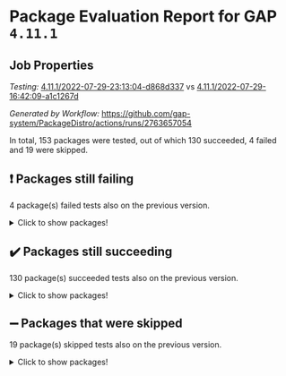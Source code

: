 # Package Evaluation Report for GAP `4.11.1`

## Job Properties

*Testing:* [4.11.1/2022-07-29-23:13:04-d868d337](https://github.com/gap-system/PackageDistro/blob/data/reports/4.11.1/2022-07-29-23:13:04-d868d337) vs [4.11.1/2022-07-29-16:42:09-a1c1267d](https://github.com/gap-system/PackageDistro/blob/data/reports/4.11.1/2022-07-29-16:42:09-a1c1267d)

*Generated by Workflow:* https://github.com/gap-system/PackageDistro/actions/runs/2763657054

In total, 153 packages were tested, out of which 130 succeeded, 4 failed and 19 were skipped.

## :exclamation: Packages still failing

4 package(s) failed tests also on the previous version.
<details><summary>Click to show packages!</summary>

- francy 1.2.4 [(failure)](https://github.com/gap-system/PackageDistro/runs/7587169793?check_suite_focus=true)
- hap 1.46 [(failure)](https://github.com/gap-system/PackageDistro/runs/7587170384?check_suite_focus=true)
- packagemanager 1.2 [(failure)](https://github.com/gap-system/PackageDistro/runs/7587172001?check_suite_focus=true)
- recog 1.3.2 [(failure)](https://github.com/gap-system/PackageDistro/runs/7587173057?check_suite_focus=true)
</details>

## :heavy_check_mark: Packages still succeeding

130 package(s) succeeded tests also on the previous version.
<details><summary>Click to show packages!</summary>

- ace 5.4 [(success)](https://github.com/gap-system/PackageDistro/runs/7587167230?check_suite_focus=true)
- aclib 1.3.2 [(success)](https://github.com/gap-system/PackageDistro/runs/7587167290?check_suite_focus=true)
- agt 0.2 [(success)](https://github.com/gap-system/PackageDistro/runs/7587167336?check_suite_focus=true)
- alnuth 3.2.1 [(success)](https://github.com/gap-system/PackageDistro/runs/7587167382?check_suite_focus=true)
- anupq 3.2.6 [(success)](https://github.com/gap-system/PackageDistro/runs/7587167423?check_suite_focus=true)
- atlasrep 2.1.2 [(success)](https://github.com/gap-system/PackageDistro/runs/7587167464?check_suite_focus=true)
- autodoc 2022.07.10 [(success)](https://github.com/gap-system/PackageDistro/runs/7587167512?check_suite_focus=true)
- automata 1.15 [(success)](https://github.com/gap-system/PackageDistro/runs/7587167548?check_suite_focus=true)
- automgrp 1.3.2 [(success)](https://github.com/gap-system/PackageDistro/runs/7587167605?check_suite_focus=true)
- autpgrp 1.10.2 [(success)](https://github.com/gap-system/PackageDistro/runs/7587167640?check_suite_focus=true)
- cap 2022.06-05 [(success)](https://github.com/gap-system/PackageDistro/runs/7587167674?check_suite_focus=true)
- caratinterface 2.3.4 [(success)](https://github.com/gap-system/PackageDistro/runs/7587167717?check_suite_focus=true)
- cddinterface 2020.06.24 [(success)](https://github.com/gap-system/PackageDistro/runs/7587167758?check_suite_focus=true)
- circle 1.6.5 [(success)](https://github.com/gap-system/PackageDistro/runs/7587167808?check_suite_focus=true)
- classicpres 1.22 [(success)](https://github.com/gap-system/PackageDistro/runs/7587167844?check_suite_focus=true)
- cohomolo 1.6.10 [(success)](https://github.com/gap-system/PackageDistro/runs/7587167877?check_suite_focus=true)
- congruence 1.2.4 [(success)](https://github.com/gap-system/PackageDistro/runs/7587167920?check_suite_focus=true)
- corelg 1.56 [(success)](https://github.com/gap-system/PackageDistro/runs/7587167947?check_suite_focus=true)
- crime 1.6 [(success)](https://github.com/gap-system/PackageDistro/runs/7587167982?check_suite_focus=true)
- crisp 1.4.5 [(success)](https://github.com/gap-system/PackageDistro/runs/7587168054?check_suite_focus=true)
- crypting 0.10 [(success)](https://github.com/gap-system/PackageDistro/runs/7587168130?check_suite_focus=true)
- cryst 4.1.25 [(success)](https://github.com/gap-system/PackageDistro/runs/7587168200?check_suite_focus=true)
- crystcat 1.1.10 [(success)](https://github.com/gap-system/PackageDistro/runs/7587168322?check_suite_focus=true)
- ctbllib 1.3.4 [(success)](https://github.com/gap-system/PackageDistro/runs/7587168481?check_suite_focus=true)
- cubefree 1.19 [(success)](https://github.com/gap-system/PackageDistro/runs/7587168588?check_suite_focus=true)
- curlinterface 2.2.2 [(success)](https://github.com/gap-system/PackageDistro/runs/7587168691?check_suite_focus=true)
- cvec 2.7.5 [(success)](https://github.com/gap-system/PackageDistro/runs/7587168776?check_suite_focus=true)
- datastructures 0.2.7 [(success)](https://github.com/gap-system/PackageDistro/runs/7587168850?check_suite_focus=true)
- deepthought 1.0.5 [(success)](https://github.com/gap-system/PackageDistro/runs/7587168906?check_suite_focus=true)
- design 1.7 [(success)](https://github.com/gap-system/PackageDistro/runs/7587168952?check_suite_focus=true)
- difsets 2.3.1 [(success)](https://github.com/gap-system/PackageDistro/runs/7587168995?check_suite_focus=true)
- digraphs 1.5.3 [(success)](https://github.com/gap-system/PackageDistro/runs/7587169041?check_suite_focus=true)
- edim 1.3.5 [(success)](https://github.com/gap-system/PackageDistro/runs/7587169081?check_suite_focus=true)
- example 4.3.1 [(success)](https://github.com/gap-system/PackageDistro/runs/7587169132?check_suite_focus=true)
- factint 1.6.3 [(success)](https://github.com/gap-system/PackageDistro/runs/7587169186?check_suite_focus=true)
- ferret 1.0.8 [(success)](https://github.com/gap-system/PackageDistro/runs/7587169244?check_suite_focus=true)
- fga 1.4.0 [(success)](https://github.com/gap-system/PackageDistro/runs/7587169303?check_suite_focus=true)
- fining 1.5 [(success)](https://github.com/gap-system/PackageDistro/runs/7587169369?check_suite_focus=true)
- float 1.0.3 [(success)](https://github.com/gap-system/PackageDistro/runs/7587169425?check_suite_focus=true)
- format 1.4.3 [(success)](https://github.com/gap-system/PackageDistro/runs/7587169497?check_suite_focus=true)
- forms 1.2.8 [(success)](https://github.com/gap-system/PackageDistro/runs/7587169563?check_suite_focus=true)
- fplsa 1.2.5 [(success)](https://github.com/gap-system/PackageDistro/runs/7587169659?check_suite_focus=true)
- fr 2.4.8 [(success)](https://github.com/gap-system/PackageDistro/runs/7587169732?check_suite_focus=true)
- fwtree 1.3 [(success)](https://github.com/gap-system/PackageDistro/runs/7587169849?check_suite_focus=true)
- gbnp 1.0.5 [(success)](https://github.com/gap-system/PackageDistro/runs/7587169903?check_suite_focus=true)
- generalizedmorphismsforcap 2022.05-01 [(success)](https://github.com/gap-system/PackageDistro/runs/7587169972?check_suite_focus=true)
- genss 1.6.6 [(success)](https://github.com/gap-system/PackageDistro/runs/7587170041?check_suite_focus=true)
- gradedringforhomalg 2022.07-01 [(success)](https://github.com/gap-system/PackageDistro/runs/7587170084?check_suite_focus=true)
- grape 4.8.5 [(success)](https://github.com/gap-system/PackageDistro/runs/7587170135?check_suite_focus=true)
- groupoids 1.69 [(success)](https://github.com/gap-system/PackageDistro/runs/7587170182?check_suite_focus=true)
- grpconst 2.6.2 [(success)](https://github.com/gap-system/PackageDistro/runs/7587170227?check_suite_focus=true)
- guarana 0.96.3 [(success)](https://github.com/gap-system/PackageDistro/runs/7587170286?check_suite_focus=true)
- guava 3.16 [(success)](https://github.com/gap-system/PackageDistro/runs/7587170328?check_suite_focus=true)
- hapcryst 0.1.15 [(success)](https://github.com/gap-system/PackageDistro/runs/7587170431?check_suite_focus=true)
- hecke 1.5.3 [(success)](https://github.com/gap-system/PackageDistro/runs/7587170491?check_suite_focus=true)
- help 3.5 [(success)](https://github.com/gap-system/PackageDistro/runs/7587170540?check_suite_focus=true)
- idrel 2.44 [(success)](https://github.com/gap-system/PackageDistro/runs/7587170576?check_suite_focus=true)
- images 1.3.1 [(success)](https://github.com/gap-system/PackageDistro/runs/7587170649?check_suite_focus=true)
- intpic 0.3.0 [(success)](https://github.com/gap-system/PackageDistro/runs/7587170703?check_suite_focus=true)
- io 4.7.2 [(success)](https://github.com/gap-system/PackageDistro/runs/7587170749?check_suite_focus=true)
- irredsol 1.4.3 [(success)](https://github.com/gap-system/PackageDistro/runs/7587170804?check_suite_focus=true)
- json 2.1.0 [(success)](https://github.com/gap-system/PackageDistro/runs/7587170854?check_suite_focus=true)
- jupyterkernel 1.4.1 [(success)](https://github.com/gap-system/PackageDistro/runs/7587170901?check_suite_focus=true)
- jupyterviz 1.5.1 [(success)](https://github.com/gap-system/PackageDistro/runs/7587170935?check_suite_focus=true)
- kan 1.34 [(success)](https://github.com/gap-system/PackageDistro/runs/7587170988?check_suite_focus=true)
- kbmag 1.5.9 [(success)](https://github.com/gap-system/PackageDistro/runs/7587171031?check_suite_focus=true)
- laguna 3.9.5 [(success)](https://github.com/gap-system/PackageDistro/runs/7587171072?check_suite_focus=true)
- liealgdb 2.2.1 [(success)](https://github.com/gap-system/PackageDistro/runs/7587171109?check_suite_focus=true)
- liepring 2.6 [(success)](https://github.com/gap-system/PackageDistro/runs/7587171152?check_suite_focus=true)
- liering 2.4.2 [(success)](https://github.com/gap-system/PackageDistro/runs/7587171201?check_suite_focus=true)
- linearalgebraforcap 2022.06-03 [(success)](https://github.com/gap-system/PackageDistro/runs/7587171236?check_suite_focus=true)
- loops 3.4.1 [(success)](https://github.com/gap-system/PackageDistro/runs/7587171285?check_suite_focus=true)
- lpres 1.0.3 [(success)](https://github.com/gap-system/PackageDistro/runs/7587171347?check_suite_focus=true)
- majoranaalgebras 1.4 [(success)](https://github.com/gap-system/PackageDistro/runs/7587171393?check_suite_focus=true)
- mapclass 1.4.5 [(success)](https://github.com/gap-system/PackageDistro/runs/7587171437?check_suite_focus=true)
- matgrp 0.64 [(success)](https://github.com/gap-system/PackageDistro/runs/7587171503?check_suite_focus=true)
- modisom 2.5.2 [(success)](https://github.com/gap-system/PackageDistro/runs/7587171543?check_suite_focus=true)
- modulepresentationsforcap 2022.05-03 [(success)](https://github.com/gap-system/PackageDistro/runs/7587171585?check_suite_focus=true)
- monoidalcategories 2022.06-07 [(success)](https://github.com/gap-system/PackageDistro/runs/7587171629?check_suite_focus=true)
- nconvex 2020.11-04 [(success)](https://github.com/gap-system/PackageDistro/runs/7587171679?check_suite_focus=true)
- nilmat 1.4.1 [(success)](https://github.com/gap-system/PackageDistro/runs/7587171719?check_suite_focus=true)
- nock 1.5 [(success)](https://github.com/gap-system/PackageDistro/runs/7587171768?check_suite_focus=true)
- normalizinterface 1.3.3 [(success)](https://github.com/gap-system/PackageDistro/runs/7587171806?check_suite_focus=true)
- nq 2.5.8 [(success)](https://github.com/gap-system/PackageDistro/runs/7587171839?check_suite_focus=true)
- numericalsgps 1.3.1 [(success)](https://github.com/gap-system/PackageDistro/runs/7587171867?check_suite_focus=true)
- openmath 11.5.1 [(success)](https://github.com/gap-system/PackageDistro/runs/7587171913?check_suite_focus=true)
- orb 4.8.5 [(success)](https://github.com/gap-system/PackageDistro/runs/7587171945?check_suite_focus=true)
- patternclass 2.4.2 [(success)](https://github.com/gap-system/PackageDistro/runs/7587172038?check_suite_focus=true)
- permut 2.0.4 [(success)](https://github.com/gap-system/PackageDistro/runs/7587172073?check_suite_focus=true)
- polenta 1.3.10 [(success)](https://github.com/gap-system/PackageDistro/runs/7587172108?check_suite_focus=true)
- polymaking 0.8.6 [(success)](https://github.com/gap-system/PackageDistro/runs/7587172158?check_suite_focus=true)
- primgrp 3.4.2 [(success)](https://github.com/gap-system/PackageDistro/runs/7587172200?check_suite_focus=true)
- profiling 2.5.0 [(success)](https://github.com/gap-system/PackageDistro/runs/7587172280?check_suite_focus=true)
- qpa 1.33 [(success)](https://github.com/gap-system/PackageDistro/runs/7587172369?check_suite_focus=true)
- quagroup 1.8.3 [(success)](https://github.com/gap-system/PackageDistro/runs/7587172566?check_suite_focus=true)
- radiroot 2.9 [(success)](https://github.com/gap-system/PackageDistro/runs/7587172710?check_suite_focus=true)
- rcwa 4.7.0 [(success)](https://github.com/gap-system/PackageDistro/runs/7587172907?check_suite_focus=true)
- rds 1.8 [(success)](https://github.com/gap-system/PackageDistro/runs/7587173000?check_suite_focus=true)
- repndecomp 1.2.1 [(success)](https://github.com/gap-system/PackageDistro/runs/7587173103?check_suite_focus=true)
- repsn 3.1.0 [(success)](https://github.com/gap-system/PackageDistro/runs/7587173142?check_suite_focus=true)
- resclasses 4.7.3 [(success)](https://github.com/gap-system/PackageDistro/runs/7587173192?check_suite_focus=true)
- scscp 2.3.1 [(success)](https://github.com/gap-system/PackageDistro/runs/7587173249?check_suite_focus=true)
- semigroups 4.0.0 [(success)](https://github.com/gap-system/PackageDistro/runs/7587173289?check_suite_focus=true)
- sglppow 2.2 [(success)](https://github.com/gap-system/PackageDistro/runs/7587173393?check_suite_focus=true)
- sgpviz 0.999.5 [(success)](https://github.com/gap-system/PackageDistro/runs/7587173458?check_suite_focus=true)
- simpcomp 2.1.14 [(success)](https://github.com/gap-system/PackageDistro/runs/7587173532?check_suite_focus=true)
- singular 2020.12.18 [(success)](https://github.com/gap-system/PackageDistro/runs/7587173615?check_suite_focus=true)
- sla 1.5.3 [(success)](https://github.com/gap-system/PackageDistro/runs/7587173680?check_suite_focus=true)
- smallgrp 1.5 [(success)](https://github.com/gap-system/PackageDistro/runs/7587173764?check_suite_focus=true)
- smallsemi 0.6.13 [(success)](https://github.com/gap-system/PackageDistro/runs/7587173840?check_suite_focus=true)
- sonata 2.9.4 [(success)](https://github.com/gap-system/PackageDistro/runs/7587173919?check_suite_focus=true)
- sophus 1.25 [(success)](https://github.com/gap-system/PackageDistro/runs/7587173998?check_suite_focus=true)
- spinsym 1.5.2 [(success)](https://github.com/gap-system/PackageDistro/runs/7587174106?check_suite_focus=true)
- symbcompcc 1.3.2 [(success)](https://github.com/gap-system/PackageDistro/runs/7587174190?check_suite_focus=true)
- thelma 1.3 [(success)](https://github.com/gap-system/PackageDistro/runs/7587174267?check_suite_focus=true)
- tomlib 1.2.9 [(success)](https://github.com/gap-system/PackageDistro/runs/7587174334?check_suite_focus=true)
- toric 1.9.5 [(success)](https://github.com/gap-system/PackageDistro/runs/7587174399?check_suite_focus=true)
- toricvarieties 2022.07.13 [(success)](https://github.com/gap-system/PackageDistro/runs/7587174472?check_suite_focus=true)
- transgrp 3.6.3 [(success)](https://github.com/gap-system/PackageDistro/runs/7587174551?check_suite_focus=true)
- ugaly 4.0.3 [(success)](https://github.com/gap-system/PackageDistro/runs/7587174607?check_suite_focus=true)
- unipot 1.5 [(success)](https://github.com/gap-system/PackageDistro/runs/7587174656?check_suite_focus=true)
- unitlib 4.1.0 [(success)](https://github.com/gap-system/PackageDistro/runs/7587174718?check_suite_focus=true)
- utils 0.74 [(success)](https://github.com/gap-system/PackageDistro/runs/7587174773?check_suite_focus=true)
- uuid 0.7 [(success)](https://github.com/gap-system/PackageDistro/runs/7587174826?check_suite_focus=true)
- walrus 0.9991 [(success)](https://github.com/gap-system/PackageDistro/runs/7587174874?check_suite_focus=true)
- wedderga 4.10.2 [(success)](https://github.com/gap-system/PackageDistro/runs/7587174922?check_suite_focus=true)
- xmod 2.88 [(success)](https://github.com/gap-system/PackageDistro/runs/7587174971?check_suite_focus=true)
- xmodalg 1.22 [(success)](https://github.com/gap-system/PackageDistro/runs/7587175017?check_suite_focus=true)
- yangbaxter 0.10.0 [(success)](https://github.com/gap-system/PackageDistro/runs/7587175067?check_suite_focus=true)
- zeromqinterface 0.14 [(success)](https://github.com/gap-system/PackageDistro/runs/7587175124?check_suite_focus=true)
</details>

## :heavy_minus_sign: Packages that were skipped

19 package(s) skipped tests also on the previous version.
<details><summary>Click to show packages!</summary>

- 4ti2interface 2022.03-01 [(skipped)](https://github.com/gap-system/PackageDistro/runs/7587082204?check_suite_focus=true)
- browse 1.8.14 [(skipped)](https://github.com/gap-system/PackageDistro/runs/7587082204?check_suite_focus=true)
- examplesforhomalg 2022.03-01 [(skipped)](https://github.com/gap-system/PackageDistro/runs/7587082204?check_suite_focus=true)
- gapdoc 1.6.5 [(skipped)](https://github.com/gap-system/PackageDistro/runs/7587082204?check_suite_focus=true)
- gauss 2022.03-01 [(skipped)](https://github.com/gap-system/PackageDistro/runs/7587082204?check_suite_focus=true)
- gaussforhomalg 2022.03-01 [(skipped)](https://github.com/gap-system/PackageDistro/runs/7587082204?check_suite_focus=true)
- gradedmodules 2022.03-01 [(skipped)](https://github.com/gap-system/PackageDistro/runs/7587082204?check_suite_focus=true)
- homalg 2022.03-01 [(skipped)](https://github.com/gap-system/PackageDistro/runs/7587082204?check_suite_focus=true)
- homalgtocas 2022.07-01 [(skipped)](https://github.com/gap-system/PackageDistro/runs/7587082204?check_suite_focus=true)
- io_forhomalg 2022.03-01 [(skipped)](https://github.com/gap-system/PackageDistro/runs/7587082204?check_suite_focus=true)
- itc 1.5.1 [(skipped)](https://github.com/gap-system/PackageDistro/runs/7587082204?check_suite_focus=true)
- localizeringforhomalg 2022.03-01 [(skipped)](https://github.com/gap-system/PackageDistro/runs/7587082204?check_suite_focus=true)
- matricesforhomalg 2022.06-01 [(skipped)](https://github.com/gap-system/PackageDistro/runs/7587082204?check_suite_focus=true)
- modules 2022.03-01 [(skipped)](https://github.com/gap-system/PackageDistro/runs/7587082204?check_suite_focus=true)
- polycyclic 2.16 [(skipped)](https://github.com/gap-system/PackageDistro/runs/7587082204?check_suite_focus=true)
- ringsforhomalg 2022.07-01 [(skipped)](https://github.com/gap-system/PackageDistro/runs/7587082204?check_suite_focus=true)
- sco 2022.03-01 [(skipped)](https://github.com/gap-system/PackageDistro/runs/7587082204?check_suite_focus=true)
- toolsforhomalg 2022.05-01 [(skipped)](https://github.com/gap-system/PackageDistro/runs/7587082204?check_suite_focus=true)
- xgap 4.31 [(skipped)](https://github.com/gap-system/PackageDistro/runs/7587082204?check_suite_focus=true)
</details>


